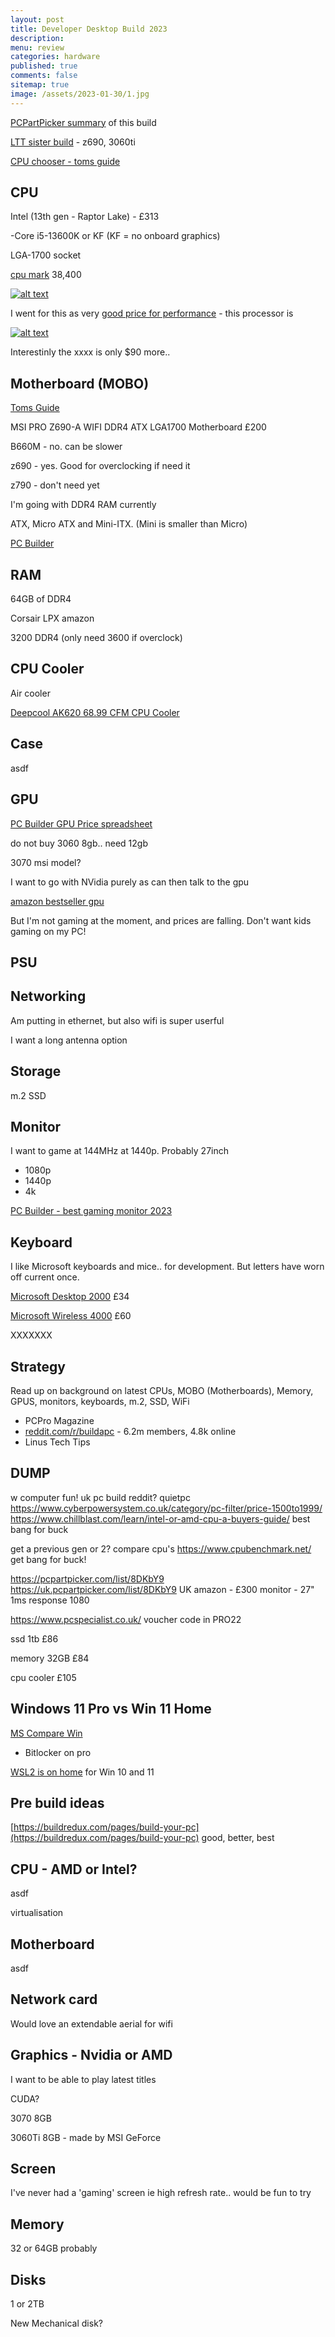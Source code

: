 ```yaml
---
layout: post
title: Developer Desktop Build 2023
description: 
menu: review
categories: hardware
published: true 
comments: false     
sitemap: true
image: /assets/2023-01-30/1.jpg
---
```


<!-- ![alt text](/assets/2022-11-03/2.jpg "email")](/assets/2022-11-03/2.jpg) -->

[PCPartPicker summary](https://uk.pcpartpicker.com/user/davemateer/saved/#view=h9q6Q7) of this build


[LTT sister build](https://www.youtube.com/watch?v=AOdp09SYhCc) - z690, 3060ti

[CPU chooser - toms guide](https://www.tomshardware.com/reviews/best-cpus,3986.html) 

## CPU

Intel (13th gen - Raptor Lake) - £313

-Core i5-13600K or KF (KF = no onboard graphics)

LGA-1700 socket

[cpu mark](https://www.cpubenchmark.net/cpu.php?cpu=Intel+Core+i5-13600K&id=5008) 38,400

[![alt text](/assets/2023-01-30/1.jpg "email")](/assets/2023-01-30/1.jpg)

I went for this as very [good price for performance](https://www.cpubenchmark.net/cpu_value_available.html) - this processor is

[![alt text](/assets/2023-01-30/2.jpg "email")](/assets/2023-01-30/2.jpg)

Interestinly the xxxx is only $90 more..

## Motherboard (MOBO)

[Toms Guide](https://www.tomshardware.com/best-picks/best-motherboards)

MSI PRO Z690-A WIFI DDR4 ATX LGA1700 Motherboard £200


B660M - no. can be slower

z690 - yes. Good for overclocking if need it 

z790 - don't need yet

I'm going with DDR4 RAM currently

ATX, Micro ATX and Mini-ITX. (Mini is smaller than Micro)

[PC Builder](https://www.youtube.com/watch?v=JEViM1s4UMY)

## RAM

64GB of DDR4

Corsair LPX  amazon

3200 DDR4 (only need 3600 if overclock)

## CPU Cooler

Air cooler

[Deepcool AK620 68.99 CFM CPU Cooler]()

## Case
asdf


## GPU 

[PC Builder GPU Price spreadsheet](https://docs.google.com/spreadsheets/d/1Y-XKBPTL8RyAuw_Kkcye1FIjFGlnb7dacdN3EEybWGs/edit#gid=955405380)

do not buy 3060 8gb.. need 12gb

3070 msi model?

I want to go with NVidia purely as can then talk to the gpu

[amazon bestseller gpu](https://www.amazon.co.uk/gp/bestsellers/computers/430500031/ref=zg_b_bs_430500031_1)

But I'm not gaming at the moment, and prices are falling. Don't want kids gaming on my PC!

## PSU



## Networking

Am putting in ethernet, but also wifi is super userful

I want a long antenna option


## Storage

m.2 SSD


## Monitor

I want to game at 144MHz at 1440p. Probably 27inch

- 1080p
- 1440p
- 4k

[PC Builder - best gaming monitor 2023](https://www.youtube.com/watch?v=00l3Uq6oyic)

## Keyboard

I like Microsoft keyboards and mice.. for development. But letters have worn off current once.


[Microsoft Desktop 2000](https://www.amazon.co.uk/Microsoft-Wireless-Desktop-Keyboard-Layout/dp/B0055JDLVG/) £34

[Microsoft Wireless 4000](https://www.amazon.co.uk/Microsoft-Wireless-Mobile-Mouse-4000/dp/B0992LXCLT/) £60


XXXXXXX
## Strategy

Read up on background on latest CPUs, MOBO (Motherboards), Memory, GPUS, monitors, keyboards, m.2, SSD, WiFi

- PCPro Magazine
- [reddit.com/r/buildapc](https://www.reddit.com/r/buildapc/) - 6.2m members, 4.8k online
- Linus Tech Tips


## DUMP
w computer fun!
 uk pc build reddit?
 quietpc
 https://www.cyberpowersystem.co.uk/category/pc-filter/price-1500to1999/
https://www.chillblast.com/learn/intel-or-amd-cpu-a-buyers-guide/
   best bang for buck

 get a previous gen or 2?
 compare cpu's
  https://www.cpubenchmark.net/
  get bang for buck!

https://pcpartpicker.com/list/8DKbY9
https://uk.pcpartpicker.com/list/8DKbY9
 UK amazon - £300 monitor - 27"
  1ms response
  1080

https://www.pcspecialist.co.uk/
 voucher code in PRO22

ssd
 1tb £86

memory 32GB £84

cpu cooler
 £105


## Windows 11 Pro vs Win 11 Home

[MS Compare Win](https://www.microsoft.com/en-us/windows/compare-windows-11-home-vs-pro-versions?r=1)

- Bitlocker on pro

[WSL2 is on home](https://learn.microsoft.com/en-us/windows/wsl/faq#wsl-2) for Win 10 and 11

## Pre build ideas

[https://buildredux.com/pages/build-your-pc](https://buildredux.com/pages/build-your-pc) good, better, best


## CPU - AMD or Intel?

asdf

virtualisation

## Motherboard

asdf

## Network card

Would love an extendable aerial for wifi

## Graphics - Nvidia or AMD

I want to be able to play latest titles

CUDA?

3070 8GB

3060Ti 8GB - made by MSI GeForce

## Screen

I've never had a 'gaming' screen ie high refresh rate.. would be fun to try


## Memory

32 or 64GB probably

## Disks

1 or 2TB



New Mechanical disk?
